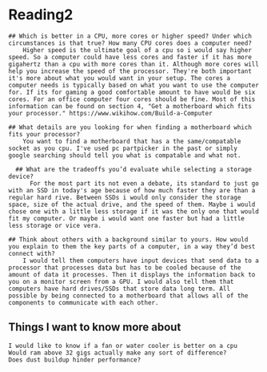 # Reading2


    ## Which is better in a CPU, more cores or higher speed? Under which circumstances is that true? How many CPU cores does a computer need?
        Higher speed is the ultimate goal of a cpu so i would say higher speed. So a computer could have less cores and faster if it has more gigahertz than a cpu with more cores than it. Although more cores will help you increase the speed of the processor. They're both important it's more about what you would want in your setup. The cores a computer needs is typically based on what you want to use the computer for. If its for gaming a good comfortable amount to have would be six cores. For an office computer four cores should be fine. Most of this information can be found on section 4, "Get a motherboard which fits your processor." https://www.wikihow.com/Build-a-Computer
    
    ## What details are you looking for when finding a motherboard which fits your processor?
        You want to find a motherboard that has a the same/compatable socket as you cpu. I've used pc partpicker in the past or simply google searching should tell you what is compatable and what not.
      
      ## What are the tradeoffs you’d evaluate while selecting a storage device?
          For the most part its not even a debate, its standard to just go with an SSD in today's age because of how much faster they are than a regular hard rive. Between SSDs i would only consider the storage space, size of the actual drive, and the speed of them. Maybe i would chose one with a little less storage if it was the only one that would fit my computer. Or maybe i would want one faster but had a little less storage or vice vera.

    ## Think about others with a background similar to yours. How would you explain to them the key parts of a computer, in a way they’d best connect with?
        I would tell them computers have input devices that send data to a processor that processes data but has to be cooled because of the amount of data it processes. Then it displays the information back to you on a monitor screen from a GPU. I would also tell them that computers have hard drives/SSDs that store data long term. All possible by being connected to a motherboard that allows all of the components to communicate with each other.

## Things I want to know more about
    I would like to know if a fan or water cooler is better on a cpu
    Would ram above 32 gigs actually make any sort of difference?
    Does dust buildup hinder performance?
